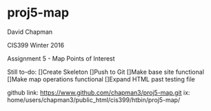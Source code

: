 # proj5-map

David Chapman

CIS399 Winter 2016

Assignment 5 - Map Points of Interest

Still to-do:
    []Create Skeleton
    []Push to Git
    []Make base site functional
    []Make map operations functional
    []Expand HTML past testing file



github link: https://www.github.com/chapman3/proj5-map.git
ix: home/users/chapman3/public_html/cis399/htbin/proj5-map/
